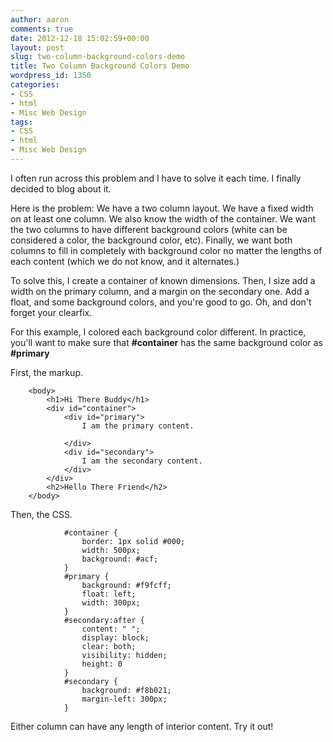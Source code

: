 ```yaml
---
author: aaron
comments: true
date: 2012-12-18 15:02:59+00:00
layout: post
slug: two-column-background-colors-demo
title: Two Column Background Colors Demo
wordpress_id: 1350
categories:
- CSS
- html
- Misc Web Design
tags:
- CSS
- html
- Misc Web Design
---
```


I often run across this problem and I have to solve it each time.  I finally decided to blog about it.

Here is the problem:  We have a two column layout.  We have a fixed width on at least one column.  We also know the width of the container.  We want the two columns to have different background colors (white can be considered a color, the background color, etc).  Finally, we want both columns to fill in completely with background color no matter the lengths of each content (which we do not know, and it alternates.)  

To solve this, I create a container of known dimensions.  Then, I size add a width on the primary column, and a margin on the secondary one.  Add a float, and some background colors, and you're good to go.  Oh, and don't forget your clearfix.  

For this example, I colored each background color different.  In practice, you'll want to make sure that **#container** has the same background color as **#primary**

First, the markup.

    
    
    	<body>
            <h1>Hi There Buddy</h1>
            <div id="container">
                <div id="primary">
                    I am the primary content.
    
                </div>
                <div id="secondary">
                    I am the secondary content.
                </div>
            </div>
            <h2>Hello There Friend</h2>
    	</body>
    



Then, the CSS.

    
    
                #container {
                    border: 1px solid #000;
                    width: 500px;
                    background: #acf;
                }
                #primary {
                    background: #f9fcff;
                    float: left;
                    width: 300px;
                }
                #secondary:after {
                    content: " ";
                    display: block;
                    clear: both;
                    visibility: hidden;
                    height: 0
                }
                #secondary {
                    background: #f8b021;
                    margin-left: 300px;
                }
    



Either column can have any length of interior content.  Try it out!
